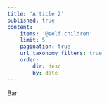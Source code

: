 ```yaml
---
title: 'Article 2'
published: true
content:
    items: '@self.children'
    limit: 5
    pagination: true
    url_taxonomy_filters: true
    order:
        dir: desc
        by: date
---
```


Bar